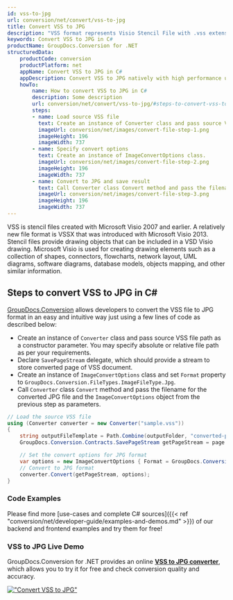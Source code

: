 ```yaml
---
id: vss-to-jpg
url: conversion/net/convert/vss-to-jpg
title: Convert VSS to JPG
description: "VSS format represents Visio Stencil File with .vss extension. Learn how to convert VSS to JPG file programmatically in C# language using GroupDocs.Conversion for .NET library."
keywords: Convert VSS to JPG in C#
productName: GroupDocs.Conversion for .NET
structuredData:
    productCode: conversion
    productPlatform: net
    appName: Convert VSS to JPG in C#
    appDescription: Convert VSS to JPG natively with high performance using C# language and server side GroupDocs.Conversion for .NET APIs, without the use of any software like Microsoft or Open Office.
    howTo:
        name: How to convert VSS to JPG in C# 
        description: Some description
        url: conversion/net/convert/vss-to-jpg/#steps-to-convert-vss-to-jpg-in-c
        steps:
        - name: Load source VSS file 
          text: Create an instance of Converter class and pass source VSS file path as a constructor parameter. You may specify absolute or relative file path as per your requirements. 
          imageUrl: conversion/net/images/convert-file-step-1.png
          imageHeight: 196
          imageWidth: 737
        - name: Specify convert options 
          text: Create an instance of ImageConvertOptions class.
          imageUrl: conversion/net/images/convert-file-step-2.png
          imageHeight: 196
          imageWidth: 737
        - name: Convert to JPG and save result 
          text: Call Converter class Convert method and pass the filename for the converted HTML file and the ImageConvertOptions object from the previous step as parameters.
          imageUrl: conversion/net/images/convert-file-step-3.png
          imageHeight: 196
          imageWidth: 737
---
```


VSS is stencil files created with Microsoft Visio 2007 and earlier. A relatively new file format is VSSX that was introduced with Microsoft Visio 2013. Stencil files provide drawing objects that can be included in a VSD Visio drawing. Microsoft Visio is used for creating drawing elements such as a collection of shapes, connectors, flowcharts, network layout, UML diagrams, software diagrams, database models, objects mapping, and other similar information.

## Steps to convert VSS to JPG in C#

[GroupDocs.Conversion](https://products.groupdocs.com/conversion/net) allows developers to convert the VSS file to JPG format in an easy and intuitive way just using a few lines of code as described below:

* Create an instance of `Converter` class and pass source VSS file path as a constructor parameter. You may specify absolute or relative file path as per your requirements. 
* Declare `SavePageStream` delegate, which should provide a stream to store converted page of VSS document.
* Create an instance of `ImageConvertOptions` class and set `Format` property to `GroupDocs.Conversion.FileTypes.ImageFileType.Jpg`.
* Call `Converter` class `Convert` method and pass the filename for the converted JPG file and the `ImageConvertOptions` object from the previous step as parameters.

```csharp
// Load the source VSS file
using (Converter converter = new Converter("sample.vss"))
{
    string outputFileTemplate = Path.Combine(outputFolder, "converted-page-{0}.jpg");
    GroupDocs.Conversion.Contracts.SavePageStream getPageStream = page => new FileStream(string.Format(outputFileTemplate, page), FileMode.Create);

    // Set the convert options for JPG format
    var options = new ImageConvertOptions { Format = GroupDocs.Conversion.FileTypes.ImageFileType.Jpg };   
    // Convert to JPG format
    converter.Convert(getPageStream, options);
}
```

### Code Examples

Please find more [use-cases and complete C# sources]({{< ref "conversion/net/developer-guide/examples-and-demos.md" >}}) of our backend and frontend examples and try them for free!

### VSS to JPG Live Demo

GroupDocs.Conversion for .NET provides an online [**VSS to JPG converter**](https://products.groupdocs.app/conversion/vss-to-jpg), which allows you to try it for free and check conversion quality and accuracy.

[!["Convert VSS to JPG"](conversion/net/images/convert-to-jpg/convert-vss-to-jpg.png)](https://products.groupdocs.app/conversion/vss-to-jpg)
